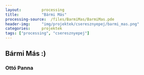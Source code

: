 ```yaml
---
layout:         processing
title:          "Bármi Más"
processing-source:  /files/BarmiMas/BarmiMas.pde
header-img:     "img/projektek/cseresznyepej/barmi_mas.png"
categories:     projektek
tags: ["processing", "cseresznyepej"]
---
```

<h2>Bármi Más :)</h2>
<h3 class="authors">Ottó Panna</h3>
